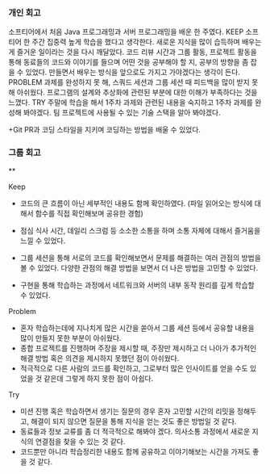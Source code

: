 ### 개인 회고

소프티어에서 처음 Java 프로그래밍과 서버 프로그래밍을 배운 한 주였다. KEEP 소프티어 한 주간 집중력 높게 학습을 했다고 생각한다. 새로운 지식을 많이 습득하며 배우는게 즐거운 일이라는 것을 다시 깨달았다. 코드 리뷰 시간과 그룹 활동, 프로젝트 활동을 통해 동료들의 코드와 이야기를 들으며 어떤 것을 공부해야 할 지, 공부의 방향을 좀 잡을 수 있었다. 만들면서 배우는 방식을 앞으로도 가지고 가야겠다는 생각이 든다. PROBLEM 과제를 완성하지 못 해, 스쿼드 세션과 그룹 세션 때 피드백을 많이 받지 못 해 아쉬웠다. 프로그램의 설계와 추상화에 관련된 부분에 대한 이해가 부족하다는 것을 느꼈다. TRY 주말에 학습을 해서 1주차 과제와 관련된 내용을 숙지하고 1주차 과제를 완성해 봐야겠다. 팀 프로젝트에 사용될 수 있는 기술 스택을 알아 봐야겠다.

+Git PR과 코딩 스타일을 지키며 코딩하는 방법을 배울 수 있었다.

### 그룹 회고

**

Keep

- 코드의 큰 흐름이 아닌 세부적인 내용도 함께 확인하였다. (파일 읽어오는 방식에 대해서 함수를 직접 확인해보며 공유한 경험)

- 점심 식사 시간, 데일리 스크럼 등 소소한 소통을 하며 소통 자체에 대해서 즐거움을 느낄 수 있었다.
- 그룹 세션을 통해 서로의 코드를 확인해보면서 문제를 해결하는 여러 관점의 방법을 볼 수 있었다. 다양한 관점의 해결 방법을 보면서 더 나은 방법을 고민할 수 있었다.
- 구현을 통해 학습하는 과정에서 네트워크와 서버의 내부 동작 원리를 깊게 학습할 수 있었다.

Problem

- 혼자 학습하는데에 지나치게 많은 시간을 쏟아서 그룹 세션 등에서 공유할 내용을 많이 만들지 못한 부분이 아쉬웠다.
- 종합 프로젝트를 진행하며 주장을 제시할 때, 주장만 제시하고 더 나아가 추가적인 해결 방법 혹은 의견을 제시하지 못했던 점이 아쉬웠다.
- 적극적으로 다른 사람의 코드를 확인하고, 그로부터 많은 인사이트를 얻을 수도 있었을 것 같은데 그렇게 하지 못한 점이 아쉽다.


Try

- 미션 진행 혹은 학습하면서 생기는 질문의 경우 혼자 고민할 시간의 리밋을 정해두고, 해결이 되지 않으면 질문을 통해 지식을 얻는 것도 좋은 방법일 것 같다.
- 동료들과 정보 교류를 좀 더 적극적으로 해봐야 겠다. 의사소통 과정에서 새로운 지식의 연결점을 찾을 수 있는 것 같다.
- 코드뿐만 아니라 학습정리한 내용도 함께 공유하고 이야기해보는 시간을 가져도 좋을 것 같다.
